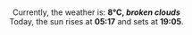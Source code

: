 <p  align="center"><br/>Currently, the weather is: <b> 8°C, <i>broken clouds</i></b></br>Today, the sun rises at <b>05:17</b> and sets at <b>19:05</b>.</p>